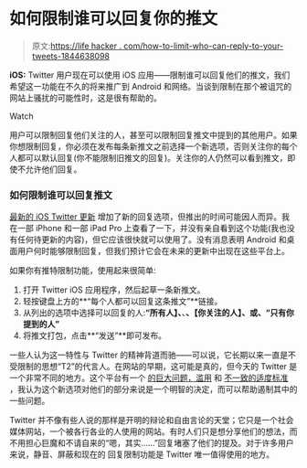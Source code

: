 # 如何限制谁可以回复你的推文

> 原文:[https://life hacker . com/how-to-limit-who-can-reply-to-your-tweets-1844638098](https://lifehacker.com/how-to-limit-who-can-reply-to-your-tweets-1844638098)

**iOS:** Twitter 用户现在可以使用 iOS 应用——限制谁可以回复他们的推文，我们希望这一功能在不久的将来推广到 Android 和网络。当谈到限制在那个被诅咒的网站上骚扰的可能性时，这是很有帮助的。

Watch

用户可以限制回复他们关注的人，甚至可以限制回复推文中提到的其他用户。如果你想限制回复，你必须在发布每条新推文之前选择一个新选项，否则关注你的每个人都可以默认回复(你不能限制旧推文的回复)。关注你的人仍然可以看到推文，即使不允许他们回复。

### 如何限制谁可以回复推文

[最新的 iOS Twitter 更新](https://apps.apple.com/us/app/twitter/id333903271) 增加了新的回复选项，但推出的时间可能因人而异。我在一部 iPhone 和一部 iPad Pro 上查看了一下，并没有亲自看到这个功能(我也没有任何待更新的内容)，但它应该很快就可以使用了。没有消息表明 Android 和桌面用户何时能够限制回复，但我们预计它会在未来的更新中出现在这些平台上。

如果你有推特限制功能，使用起来很简单:

1.  打开 Twitter iOS 应用程序，然后起草一条新推文。
2.  轻按键盘上方的**“每个人都可以回复这条推文”**链接。
3.  从列出的选项中选择可以回复的人:**“所有人】、**、**、【你关注的人】、**或**、“只有你提到的人”**
4.  将推文打包，点击**“发送”**即可发布。

一些人认为这一特性与 Twitter 的精神背道而驰——可以说，它长期以来一直是不受限制的思想“T2”的代言人。在网站的早期，这可能是真的，但今天的 Twitter 是一个非常不同的地方。这个平台有一个 [的巨大问题，滥用](https://www.cnbc.com/2019/06/07/how-trolls-use-twitter-lists-to-target-and-harass-other-users.html) 和 [不一致的适度标准](https://www.amnesty.org/en/latest/research/2018/03/online-violence-against-women-chapter-4/) ，我认为这个新选项对他们的部分来说是一个明智的决定，而可以帮助遏制其中的一些问题。

Twitter 并不像有些人说的那样是开明的辩论和自由言论的天堂；它只是一个社会媒体网站，一个被各行各业的人使用的网站。有时人们只是想分享他们的想法，而不用担心巨魔和不请自来的“嗯，其实……”回复堵塞了他们的提及。对于许多用户来说，静音、屏蔽和现在的 回复限制功能是 Twitter 唯一值得使用的地方。